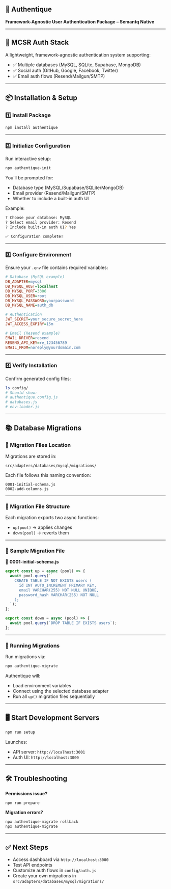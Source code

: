 ## 📖 Authentique

**Framework-Agnostic User Authentication Package – Semantq Native**

---

## 🚀 MCSR Auth Stack

A lightweight, framework-agnostic authentication system supporting:

* ✅ Multiple databases (MySQL, SQLite, Supabase, MongoDB)
* ✅ Social auth (GitHub, Google, Facebook, Twitter)
* ✅ Email auth flows (Resend/Mailgun/SMTP)

---

## 📦 Installation & Setup

### 1️⃣ Install Package

```bash
npm install authentique
```

---

### 2️⃣ Initialize Configuration

Run interactive setup:

```bash
npx authentique-init
```

You’ll be prompted for:

* Database type (MySQL/Supabase/SQLite/MongoDB)
* Email provider (Resend/Mailgun/SMTP)
* Whether to include a built-in auth UI

Example:

```bash
? Choose your database: MySQL
? Select email provider: Resend
? Include built-in auth UI? Yes

✅ Configuration complete!
```

---

### 3️⃣ Configure Environment

Ensure your `.env` file contains required variables:

```ini
# Database (MySQL example)
DB_ADAPTER=mysql
DB_MYSQL_HOST=localhost
DB_MYSQL_PORT=3306
DB_MYSQL_USER=root
DB_MYSQL_PASSWORD=yourpassword
DB_MYSQL_NAME=auth_db

# Authentication
JWT_SECRET=your_secure_secret_here
JWT_ACCESS_EXPIRY=15m

# Email (Resend example)
EMAIL_DRIVER=resend
RESEND_API_KEY=re_123456789
EMAIL_FROM=noreply@yourdomain.com
```

---

### 4️⃣ Verify Installation

Confirm generated config files:

```bash
ls config/
# Should show:
# authentique.config.js
# databases.js
# env-loader.js
```

---

## 📚 Database Migrations

### 📂 Migration Files Location

Migrations are stored in:

```
src/adapters/databases/mysql/migrations/
```

Each file follows this naming convention:

```
0001-initial-schema.js
0002-add-columns.js
```

---

### 📑 Migration File Structure

Each migration exports two async functions:

* `up(pool)` → applies changes
* `down(pool)` → reverts them

---

### 📖 Sample Migration File

📄 **0001-initial-schema.js**

```javascript
export const up = async (pool) => {
  await pool.query(`
    CREATE TABLE IF NOT EXISTS users (
      id INT AUTO_INCREMENT PRIMARY KEY,
      email VARCHAR(255) NOT NULL UNIQUE,
      password_hash VARCHAR(255) NOT NULL
    );
  `);
};

export const down = async (pool) => {
  await pool.query(`DROP TABLE IF EXISTS users`);
};
```

---

### 📢 Running Migrations

Run migrations via:

```bash
npx authentique-migrate
```

Authentique will:

* Load environment variables
* Connect using the selected database adapter
* Run all `up()` migration files sequentially

---

## 🖥️ Start Development Servers

```bash
npm run setup
```

Launches:

* API server: `http://localhost:3001`
* Auth UI: `http://localhost:3000`

---

## 🛠️ Troubleshooting

**Permissions issue?**

```bash
npm run prepare
```

**Migration errors?**

```bash
npx authentique-migrate rollback
npx authentique-migrate
```

---

## ✅ Next Steps

* Access dashboard via `http://localhost:3000`
* Test API endpoints
* Customize auth flows in `config/auth.js`
* Create your own migrations in
  `src/adapters/databases/mysql/migrations/`


